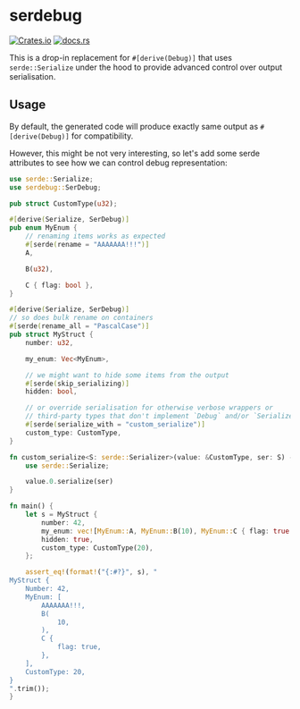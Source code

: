 # serdebug

[![Crates.io](https://img.shields.io/crates/v/serdebug.svg)](https://crates.io/crates/serdebug)
[![docs.rs](https://docs.rs/serdebug/badge.svg)](https://docs.rs/serdebug)

This is a drop-in replacement for `#[derive(Debug)]` that uses `serde::Serialize` under the hood to provide advanced control over output serialisation.

## Usage

By default, the generated code will produce exactly same output as `#[derive(Debug)]` for compatibility.

However, this might be not very interesting, so let's add some serde attributes to see how we can control debug representation:

```rust
use serde::Serialize;
use serdebug::SerDebug;

pub struct CustomType(u32);

#[derive(Serialize, SerDebug)]
pub enum MyEnum {
    // renaming items works as expected
    #[serde(rename = "AAAAAAA!!!")]
    A,

    B(u32),

    C { flag: bool },
}

#[derive(Serialize, SerDebug)]
// so does bulk rename on containers
#[serde(rename_all = "PascalCase")]
pub struct MyStruct {
    number: u32,

    my_enum: Vec<MyEnum>,

    // we might want to hide some items from the output
    #[serde(skip_serializing)]
    hidden: bool,

    // or override serialisation for otherwise verbose wrappers or
    // third-party types that don't implement `Debug` and/or `Serialize`
    #[serde(serialize_with = "custom_serialize")]
    custom_type: CustomType,
}

fn custom_serialize<S: serde::Serializer>(value: &CustomType, ser: S) -> Result<S::Ok, S::Error> {
    use serde::Serialize;

    value.0.serialize(ser)
}

fn main() {
    let s = MyStruct {
        number: 42,
        my_enum: vec![MyEnum::A, MyEnum::B(10), MyEnum::C { flag: true }],
        hidden: true,
        custom_type: CustomType(20),
    };

    assert_eq!(format!("{:#?}", s), "
MyStruct {
    Number: 42,
    MyEnum: [
        AAAAAAA!!!,
        B(
            10,
        ),
        C {
            flag: true,
        },
    ],
    CustomType: 20,
}
".trim());
}
```
